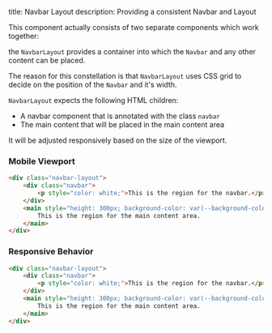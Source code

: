 title: Navbar Layout
description: Providing a consistent Navbar and Layout

This component actually consists of two separate components which work together:

the `NavbarLayout` provides a container into which the `Navbar` and any other content can be placed.

The reason for this constellation is that `NavbarLayout` uses CSS grid to decide on the position of the `Navbar` and it's width.

`NavbarLayout` expects the following HTML children:

-   A navbar component that is annotated with the class `navbar`
-   The main content that will be placed in the main content area

It will be adjusted responsively based on the size of the viewport.

### Mobile Viewport

```html width=320
<div class="navbar-layout">
    <div class="navbar">
        <p style="color: white;">This is the region for the navbar.</p>
    </div>
    <main style="height: 300px; background-color: var(--background-color);">
        This is the region for the main content area.
    </main>
</div>
```

### Responsive Behavior

```html
<div class="navbar-layout">
    <div class="navbar">
        <p style="color: white;">This is the region for the navbar.</p>
    </div>
    <main style="height: 300px; background-color: var(--background-color);">
        This is the region for the main content area.
    </main>
</div>
```

